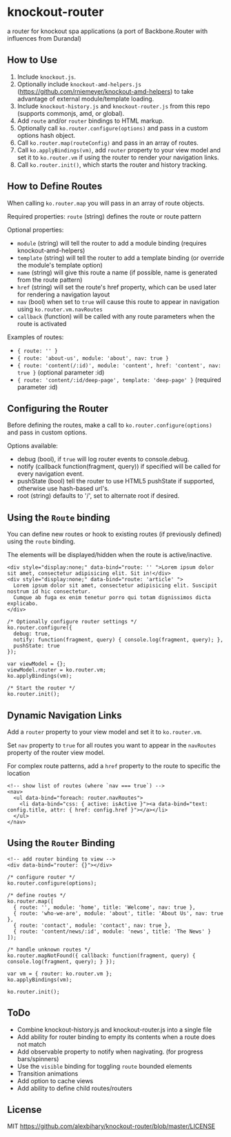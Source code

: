 knockout-router
===============  

a router for knockout spa applications (a port of Backbone.Router with influences from Durandal)


## How to Use

1. Include `knockout.js`.
2. Optionally include `knockout-amd-helpers.js` (https://github.com/rniemeyer/knockout-amd-helpers) to take advantage of external module/template loading.
3. Include `knockout-history.js` and `knockout-router.js` from this repo (supports commonjs, amd, or global).
4. Add `route` and/or `router` bindings to HTML markup.
5. Optionally call `ko.router.configure(options)` and pass in a custom options hash object.
6. Call `ko.router.map(routeConfig)` and pass in an array of routes.
7. Call `ko.applyBindings(vm)`, add `router` property to your view model and set it to `ko.router.vm` if using the router to render your navigation links.
8. Call `ko.router.init()`, which starts the router and history tracking.

## How to Define Routes

When calling `ko.router.map` you will pass in an array of route objects. 

Required properties: `route` (string) defines the route or route pattern

Optional properties: 
* `module` (string) will tell the router to add a module binding (requires knockout-amd-helpers)
* `template` (string) will tell the router to add a template binding (or override the module's template option)
* `name` (string) will give this route a name (if possible, name is generated from the route pattern)
* `href` (string) will set the route's href property, which can be used later for rendering a navigation layout
* `nav` (bool) when set to `true` will cause this route to appear in navigation using `ko.router.vm.navRoutes`
* `callback` (function) will be called with any route parameters when the route is activated

Examples of routes:
* `{ route: '' }`
* `{ route: 'about-us', module: 'about', nav: true }`
* `{ route: 'content(/:id)', module: 'content', href: 'content', nav: true }`  (optional parameter :id)
* `{ route: 'content/:id/deep-page', template: 'deep-page' }` (required parameter :id)

## Configuring the Router

Before defining the routes, make a call to `ko.router.configure(options)` and pass in custom options.

Options available:
* debug (bool), if `true` will log router events to console.debug.
* notify (callback function(fragment, query)) if specified will be called for every navigation event.
* pushState (bool) tell the router to use HTML5 pushState if supported, otherwise use hash-based url's. 
* root (string) defaults to '/', set to alternate root if desired.


## Using the `Route` binding
You can define new routes or hook to existing routes (if previously defined) using the `route` binding.

The elements will be displayed/hidden when the route is active/inactive. 

```
<div style="display:none;" data-bind="route: '' ">Lorem ipsum dolor sit amet, consectetur adipisicing elit. Sit in!</div>
<div style="display:none;" data-bind="route: 'article' ">
  Lorem ipsum dolor sit amet, consectetur adipisicing elit. Suscipit nostrum id hic consectetur. 
  Cumque ab fuga ex enim tenetur porro qui totam dignissimos dicta explicabo.
</div>

/* Optionally configure router settings */
ko.router.configure({
  debug: true,
  notify: function(fragment, query) { console.log(fragment, query); },
  pushState: true
});

var viewModel = {};
viewModel.router = ko.router.vm;
ko.applyBindings(vm);

/* Start the router */
ko.router.init();
```


## Dynamic Navigation Links

Add a `router` property to your view model and set it to `ko.router.vm`.

Set `nav` property to `true` for all routes you want to appear in the `navRoutes` property of the router view model.

For complex route patterns, add a `href` property to the route to specific the location

```
<!-- show list of routes (where `nav === true`) -->
<nav>
  <ul data-bind="foreach: router.navRoutes">
    <li data-bind="css: { active: isActive }"><a data-bind="text: config.title, attr: { href: config.href }"></a></li>
  </ul>
</nav>
```



## Using the `Router` Binding
```
<!-- add router binding to view -->
<div data-bind="router: {}"></div>

/* configure router */
ko.router.configure(options);

/* define routes */
ko.router.map([
  { route: '', module: 'home', title: 'Welcome', nav: true },
  { route: 'who-we-are', module: 'about', title: 'About Us', nav: true },
  { route: 'contact', module: 'contact', nav: true },
  { route: 'content/news/:id', module: 'news', title: 'The News' }
]);

/* handle unknown routes */
ko.router.mapNotFound({ callback: function(fragment, query) { console.log(fragment, query); } });

var vm = { router: ko.router.vm };
ko.applyBindings(vm);

ko.router.init();
```



## ToDo

* Combine knockout-history.js and knockout-router.js into a single file
* Add ability for router binding to empty its contents when a route does not match
* Add observable property to notify when nagivating. (for progress bars/spinners)
* Use the `visible` binding for toggling `route` bounded elements
* Transition animations
* Add option to cache views
* Add ability to define child routes/routers

## License
MIT https://github.com/alexbihary/knockout-router/blob/master/LICENSE
